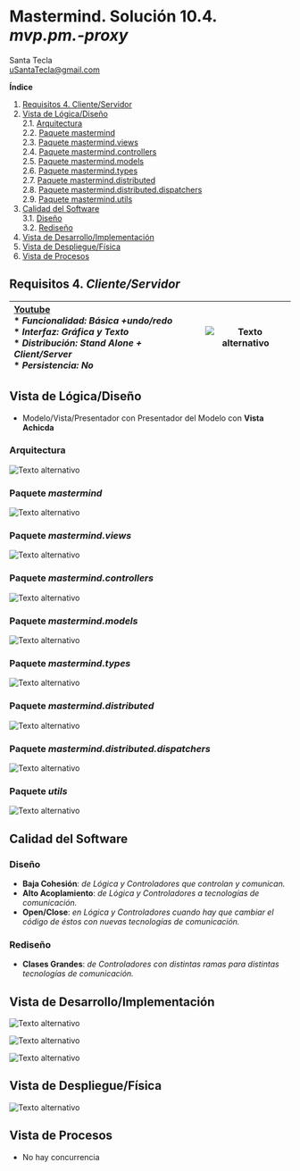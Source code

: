 # Mastermind. Solución 10.4. *mvp.pm.-proxy*
Santa Tecla  
[uSantaTecla@gmail.com ](mailto:uSantaTecla@gmail.com )  

**Índice**
1. [Requisitos 4. Cliente/Servidor](#requisitos-4-clienteservidor)
2. [Vista de Lógica/Diseño](#vista-de-lógicadiseño)  
   2.1. [Arquitectura](#arquitectura)  
   2.2. [Paquete mastermind](#paquete-mastermind)  
   2.3. [Paquete mastermind.views](#paquete-mastermindviews)  
   2.4. [Paquete mastermind.controllers](#paquete-mastermindcontrollers)  
   2.5. [Paquete mastermind.models](#paquete-mastermindmodels)  
   2.6. [Paquete mastermind.types](#paquete-mastermindtypes)  
   2.7. [Paquete mastermind.distributed](#paquete-masterminddistributed)  
   2.8. [Paquete mastermind.distributed.dispatchers](#paquete-masterminddistributeddispatchers)  
   2.9. [Paquete mastermind.utils](#paquete-utils)
3. [Calidad del Software](#calidad-del-software)  
   3.1. [Diseño](#diseño)  
   3.2. [Rediseño](#rediseño)  
4. [Vista de Desarrollo/Implementación](#vista-de-desarrolloimplementación)
5. [Vista de Despliegue/Física](#vista-de-desplieguefísica)
6. [Vista de Procesos](#vista-de-procesos)

## Requisitos 4. *Cliente/Servidor*

| [Youtube](https://www.youtube.com/watch?v=2-hTeg2M6GQ)  <br/>* _Funcionalidad: **Básica +undo/redo**_<br/>  * _Interfaz: **Gráfica** y **Texto**_<br/>  * _Distribución: **Stand Alone + Client/Server**_<br/>  * _Persistencia: **No**_<br/> | ![Texto alternativo](./docs/images/mastermind.jpg) | 
| :------- | :------: |

## Vista de Lógica/Diseño

- Modelo/Vista/Presentador con Presentador del Modelo con **Vista Achicda**

### Arquitectura
![Texto alternativo](./docs/diagrams/out/arquitectura/arquitectura.svg)

### Paquete *mastermind*
![Texto alternativo](./docs/diagrams/out/paquetes/mastermind.svg)

### Paquete *mastermind.views*
![Texto alternativo](./docs/diagrams/out/paquetes/usantatecla.mastermind.views.svg)

### Paquete *mastermind.controllers*
![Texto alternativo](./docs/diagrams/out/paquetes/usantatecla.mastermind.controllers.svg)

### Paquete *mastermind.models*
![Texto alternativo](./docs/diagrams/out/paquetes/usantatecla.mastermind.models.svg)

### Paquete *mastermind.types*
![Texto alternativo](./docs/diagrams/out/paquetes/usantatecla.mastermind.types.svg)

### Paquete *mastermind.distributed*
![Texto alternativo](./docs/diagrams/out/paquetes/usantatecla.mastermind.distributed.svg)

### Paquete *mastermind.distributed.dispatchers*
![Texto alternativo](./docs/diagrams/out/paquetes/usantatecla.mastermind.distributed.dispatchers.svg)

### Paquete *utils*
![Texto alternativo](./docs/diagrams/out/paquetes/usantatecla.utils.svg)

## Calidad del Software
### Diseño  
- **Baja Cohesión**: *de Lógica y Controladores que controlan y comunican.*
- **Alto Acoplamiento**: *de Lógica y Controladores a tecnologías de comunicación.*
- **Open/Close**: *en Lógica y Controladores cuando hay que cambiar el código de éstos con nuevas tecnologías de comunicación.*  
  
### Rediseño
- **Clases Grandes**: *de Controladores con distintas ramas para distintas tecnologías de comunicación.*

## Vista de Desarrollo/Implementación
![Texto alternativo](./docs/diagrams/out/vistas/desarrollo_implementacion_mastermind.jar.svg)  

![Texto alternativo](./docs/diagrams/out/vistas/desarrollo_implementacion_mastermindClient.jar.svg)  

![Texto alternativo](./docs/diagrams/out/vistas/desarrollo_implementacion_MastermindServer.jar.svg)

## Vista de Despliegue/Física
![Texto alternativo](./docs/diagrams/out/vistas/despliegue_fisica.svg)

## Vista de Procesos

- No hay concurrencia
